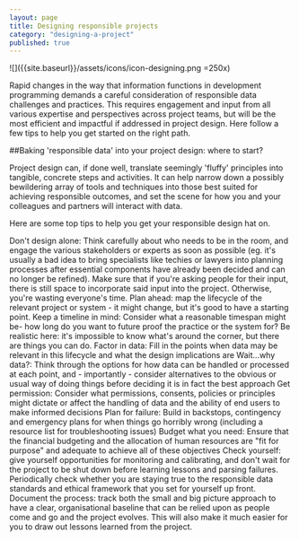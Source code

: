 ```yaml
---
layout: page
title: Designing responsible projects
category: "designing-a-project"
published: true
---
```



![]({{site.baseurl}}/assets/icons/icon-designing.png =250x)

Rapid changes in the way that information functions in development programming demands a careful consideration of responsible data challenges and practices. This requires engagement and input from all various expertise and perspectives across project teams, but will be the most efficient and impactful if addressed in project design. Here follow a few tips to help you get started on the right path.  

##Baking 'responsible data' into your project design: where to start?

Project design can, if done well, translate seemingly 'fluffy' principles into tangible, concrete steps and activities. It can help narrow down a possibly bewildering array of tools and techniques into those best suited for achieving responsible outcomes, and set the scene for how you and your colleagues and partners will interact with data.

Here are some top tips to help you get your responsible design hat on.

Don't design alone: Think carefully about who needs to be in the room, and engage the various stakeholders or experts as soon as possible (eg. it's usually a bad idea to bring specialists like techies or lawyers into planning processes after essential components have already been decided and can no longer be refined). Make sure that if you're asking people for their input, there is still space to incorporate said input into the project. Otherwise, you're wasting everyone's time.
Plan ahead: map the lifecycle of the relevant project or system - it might change, but it's good to have a starting point.
Keep a timeline in mind: Consider what a reasonable timespan might be- how long do you want to future proof the practice or the system for? Be realistic here: it's impossible to know what's around the corner, but there are things you can do.
Factor in data: Fill in the points when data may be relevant in this lifecycle and what the design implications are
Wait...why data?: Think through the options for how data can be handled or processed at each point, and - importantly - consider alternatives to the obvious or usual way of doing things before deciding it is in fact the best approach
Get permission: Consider what permissions, consents, policies or principles might dictate or affect the handling of data and the ability of end users to make informed decisions
Plan for failure: Build in backstops, contingency and emergency plans for when things go horribly wrong (including a resource list for troubleshooting issues)
Budget what you need: Ensure that the financial budgeting and the allocation of human resources are "fit for purpose" and adequate to achieve all of these objectives
Check yourself: give yourself opportunities for monitoring and calibrating, and don't wait for the project to be shut down before learning lessons and parsing failures. Periodically check whether you are staying true to the responsible data standards and ethical framework that you set for yourself up front.
Document the process: track both the small and big picture approach to have a clear, organisational baseline that can be relied upon as people come and go and the project evolves. This will also make it much easier for you to draw out lessons learned from the project.
